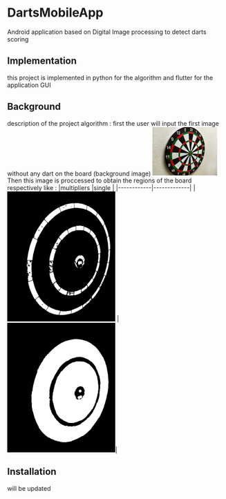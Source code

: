 # DartsMobileApp
Android application based on Digital Image processing to detect darts scoring 

## Implementation
this project is implemented in python for the algorithm and flutter for the application GUI

## Background 
description of the project algorithm :
first the user will input the first image without any dart on the board (background image)
<img src="test_images/dartBoard1.jpg" width="150">
<br>
Then this image is proccessed to obtain the regions of the board respectively like : 
|multipliers |single       |
|------------|-------------|
| <img src="debug_images/multipliers regions.jpg" width="250"> | <img src="debug_images/sigle regions.jpg" width="250">|














## Installation
will be updated 








